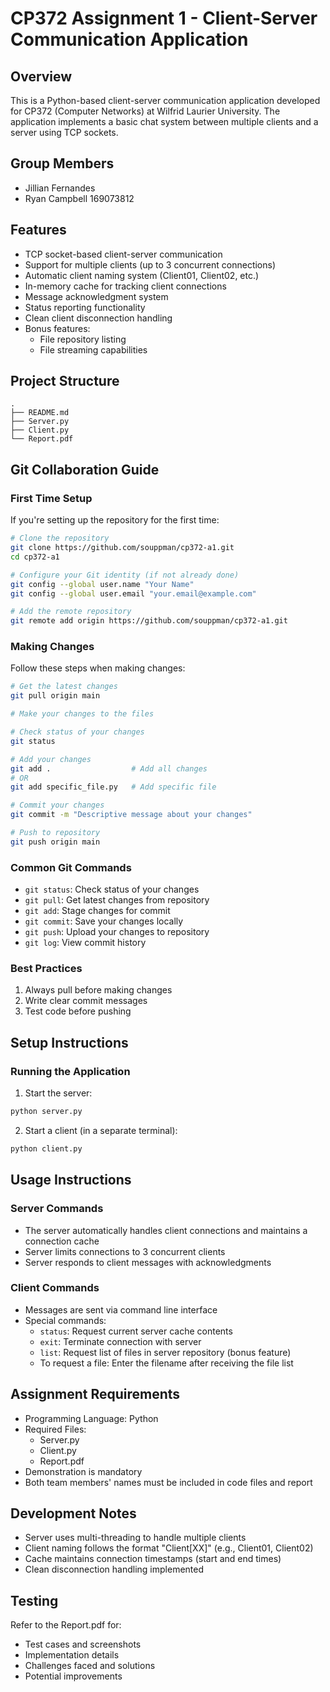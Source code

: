 # CP372 Assignment 1 - Client-Server Communication Application

## Overview
This is a Python-based client-server communication application developed for CP372 (Computer Networks) at Wilfrid Laurier University. The application implements a basic chat system between multiple clients and a server using TCP sockets.

## Group Members
- Jillian Fernandes
- Ryan Campbell 169073812 

## Features
- TCP socket-based client-server communication
- Support for multiple clients (up to 3 concurrent connections)
- Automatic client naming system (Client01, Client02, etc.)
- In-memory cache for tracking client connections
- Message acknowledgment system
- Status reporting functionality
- Clean client disconnection handling
- Bonus features:
  - File repository listing
  - File streaming capabilities

## Project Structure
```
.
├── README.md
├── Server.py
├── Client.py
└── Report.pdf
```

## Git Collaboration Guide

### First Time Setup
If you're setting up the repository for the first time:
```bash
# Clone the repository
git clone https://github.com/souppman/cp372-a1.git
cd cp372-a1

# Configure your Git identity (if not already done)
git config --global user.name "Your Name"
git config --global user.email "your.email@example.com"

# Add the remote repository
git remote add origin https://github.com/souppman/cp372-a1.git
```

### Making Changes
Follow these steps when making changes:
```bash
# Get the latest changes
git pull origin main

# Make your changes to the files

# Check status of your changes
git status

# Add your changes
git add .                  # Add all changes
# OR
git add specific_file.py   # Add specific file

# Commit your changes
git commit -m "Descriptive message about your changes"

# Push to repository
git push origin main
```

### Common Git Commands
- `git status`: Check status of your changes
- `git pull`: Get latest changes from repository
- `git add`: Stage changes for commit
- `git commit`: Save your changes locally
- `git push`: Upload your changes to repository
- `git log`: View commit history

### Best Practices
1. Always pull before making changes
2. Write clear commit messages
3. Test code before pushing

## Setup Instructions

### Running the Application
1. Start the server:
```bash
python server.py
```

2. Start a client (in a separate terminal):
```bash
python client.py
```

## Usage Instructions

### Server Commands
- The server automatically handles client connections and maintains a connection cache
- Server limits connections to 3 concurrent clients
- Server responds to client messages with acknowledgments

### Client Commands
- Messages are sent via command line interface
- Special commands:
  - `status`: Request current server cache contents
  - `exit`: Terminate connection with server
  - `list`: Request list of files in server repository (bonus feature)
  - To request a file: Enter the filename after receiving the file list

## Assignment Requirements
- Programming Language: Python
- Required Files:
  - Server.py
  - Client.py
  - Report.pdf
- Demonstration is mandatory
- Both team members' names must be included in code files and report

## Development Notes
- Server uses multi-threading to handle multiple clients
- Client naming follows the format "Client[XX]" (e.g., Client01, Client02)
- Cache maintains connection timestamps (start and end times)
- Clean disconnection handling implemented

## Testing
Refer to the Report.pdf for:
- Test cases and screenshots
- Implementation details
- Challenges faced and solutions
- Potential improvements
 